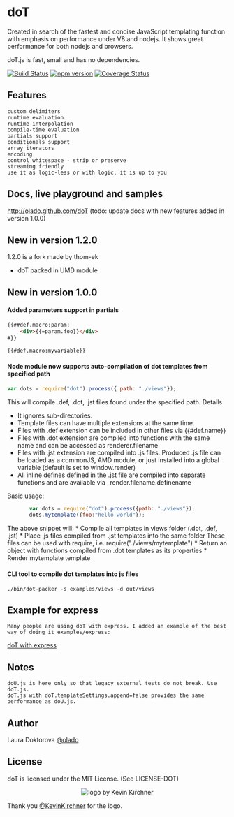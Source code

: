 # doT

Created in search of the fastest and concise JavaScript templating function with emphasis on performance under V8 and nodejs. It shows great performance for both nodejs and browsers.

doT.js is fast, small and has no dependencies.

[![Build Status](https://travis-ci.org/olado/doT.svg?branch=master)](https://travis-ci.org/olado/doT)
[![npm version](https://badge.fury.io/js/dot.svg)](https://www.npmjs.com/package/dot)
[![Coverage Status](http://coveralls.io/repos/github/olado/doT/badge.svg?branch=master)](https://coveralls.io/github/olado/doT?branch=master)


## Features
    custom delimiters
    runtime evaluation
    runtime interpolation
    compile-time evaluation
    partials support
    conditionals support
    array iterators
    encoding
    control whitespace - strip or preserve
    streaming friendly
    use it as logic-less or with logic, it is up to you

## Docs, live playground and samples

http://olado.github.com/doT (todo: update docs with new features added in version 1.0.0)

## New in version 1.2.0

1.2.0 is a fork made by thom-ek

- doT packed in UMD module

## New in version 1.0.0

#### Added parameters support in partials

```html
{{##def.macro:param:
	<div>{{=param.foo}}</div>
#}}

{{#def.macro:myvariable}}
```

#### Node module now supports auto-compilation of dot templates from specified path

```js
var dots = require("dot").process({ path: "./views"});
```

This will compile .def, .dot, .jst files found under the specified path.
Details
   * It ignores sub-directories.
   * Template files can have multiple extensions at the same time.
   * Files with .def extension can be included in other files via {{#def.name}}
   * Files with .dot extension are compiled into functions with the same name and
   can be accessed as renderer.filename
   * Files with .jst extension are compiled into .js files. Produced .js file can be
   loaded as a commonJS, AMD module, or just installed into a global variable (default is set to window.render)
   * All inline defines defined in the .jst file are
   compiled into separate functions and are available via _render.filename.definename
 
   Basic usage:
 ```js
        var dots = require("dot").process({path: "./views"});
        dots.mytemplate({foo:"hello world"});
 ```
   The above snippet will:
	* Compile all templates in views folder (.dot, .def, .jst)
  	* Place .js files compiled from .jst templates into the same folder
     	   These files can be used with require, i.e. require("./views/mytemplate")
  	* Return an object with functions compiled from .dot templates as its properties
  	* Render mytemplate template
 
#### CLI tool to compile dot templates into js files

	./bin/dot-packer -s examples/views -d out/views

## Example for express
	Many people are using doT with express. I added an example of the best way of doing it examples/express:

[doT with express](examples/express)

## Notes
    doU.js is here only so that legacy external tests do not break. Use doT.js.
    doT.js with doT.templateSettings.append=false provides the same performance as doU.js.

## Author
Laura Doktorova [@olado](http://twitter.com/olado)

## License
doT is licensed under the MIT License. (See LICENSE-DOT)

<p align="center">
  <img src="http://olado.github.io/doT/doT-js-100@2x.png" alt="logo by Kevin Kirchner"/>
</p>

Thank you [@KevinKirchner](https://twitter.com/kevinkirchner) for the logo.
